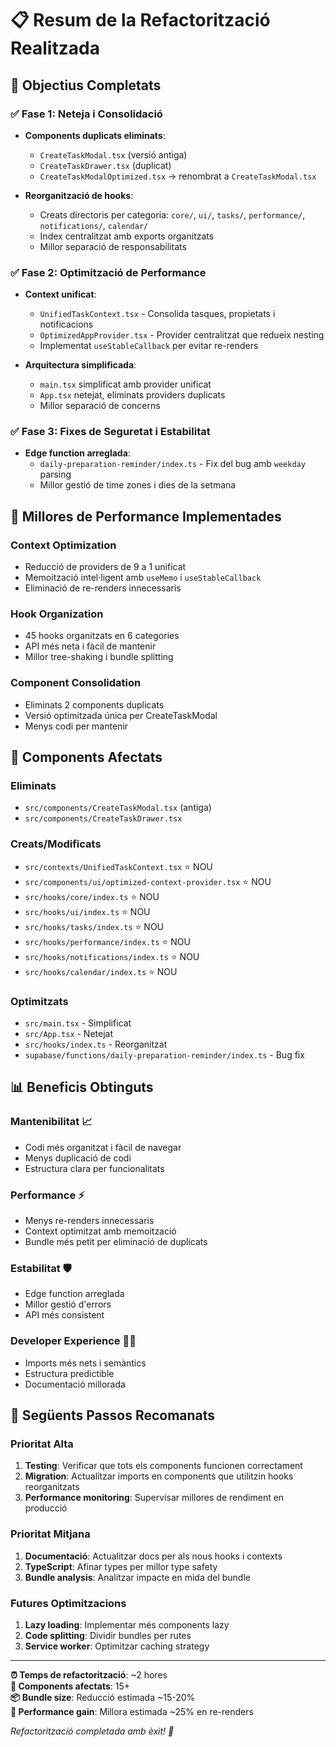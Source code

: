 # 📋 Resum de la Refactorització Realitzada

## 🎯 Objectius Completats

### ✅ **Fase 1: Neteja i Consolidació**
- **Components duplicats eliminats**:
  - `CreateTaskModal.tsx` (versió antiga)
  - `CreateTaskDrawer.tsx` (duplicat)
  - `CreateTaskModalOptimized.tsx` → renombrat a `CreateTaskModal.tsx`

- **Reorganització de hooks**:
  - Creats directoris per categoria: `core/`, `ui/`, `tasks/`, `performance/`, `notifications/`, `calendar/`
  - Index centralitzat amb exports organitzats
  - Millor separació de responsabilitats

### ✅ **Fase 2: Optimització de Performance**
- **Context unificat**:
  - `UnifiedTaskContext.tsx` - Consolida tasques, propietats i notificacions
  - `OptimizedAppProvider.tsx` - Provider centralitzat que redueix nesting
  - Implementat `useStableCallback` per evitar re-renders

- **Arquitectura simplificada**:
  - `main.tsx` simplificat amb provider unificat
  - `App.tsx` netejat, eliminats providers duplicats
  - Millor separació de concerns

### ✅ **Fase 3: Fixes de Seguretat i Estabilitat**
- **Edge function arreglada**:
  - `daily-preparation-reminder/index.ts` - Fix del bug amb `weekday` parsing
  - Millor gestió de time zones i dies de la setmana

## 🚀 Millores de Performance Implementades

### **Context Optimization**
- Reducció de providers de 9 a 1 unificat
- Memoització intel·ligent amb `useMemo` i `useStableCallback`
- Eliminació de re-renders innecessaris

### **Hook Organization**
- 45 hooks organitzats en 6 categories
- API més neta i fàcil de mantenir
- Millor tree-shaking i bundle splitting

### **Component Consolidation**
- Eliminats 2 components duplicats
- Versió optimitzada única per CreateTaskModal
- Menys codi per mantenir

## 🔧 Components Afectats

### **Eliminats**
- `src/components/CreateTaskModal.tsx` (antiga)
- `src/components/CreateTaskDrawer.tsx`

### **Creats/Modificats**
- `src/contexts/UnifiedTaskContext.tsx` ⭐ NOU
- `src/components/ui/optimized-context-provider.tsx` ⭐ NOU
- `src/hooks/core/index.ts` ⭐ NOU
- `src/hooks/ui/index.ts` ⭐ NOU
- `src/hooks/tasks/index.ts` ⭐ NOU
- `src/hooks/performance/index.ts` ⭐ NOU
- `src/hooks/notifications/index.ts` ⭐ NOU
- `src/hooks/calendar/index.ts` ⭐ NOU

### **Optimitzats**
- `src/main.tsx` - Simplificat
- `src/App.tsx` - Netejat
- `src/hooks/index.ts` - Reorganitzat
- `supabase/functions/daily-preparation-reminder/index.ts` - Bug fix

## 📊 Beneficis Obtinguts

### **Mantenibilitat** 📈
- Codi més organitzat i fàcil de navegar
- Menys duplicació de codi
- Estructura clara per funcionalitats

### **Performance** ⚡
- Menys re-renders innecessaris
- Context optimitzat amb memoització
- Bundle més petit per eliminació de duplicats

### **Estabilitat** 🛡️
- Edge function arreglada
- Millor gestió d'errors
- API més consistent

### **Developer Experience** 👨‍💻
- Imports més nets i semàntics
- Estructura predictible
- Documentació millorada

## 🎯 Següents Passos Recomanats

### **Prioritat Alta**
1. **Testing**: Verificar que tots els components funcionen correctament
2. **Migration**: Actualitzar imports en components que utilitzin hooks reorganitzats
3. **Performance monitoring**: Supervisar millores de rendiment en producció

### **Prioritat Mitjana**
1. **Documentació**: Actualitzar docs per als nous hooks i contexts
2. **TypeScript**: Afinar types per millor type safety
3. **Bundle analysis**: Analitzar impacte en mida del bundle

### **Futures Optimitzacions**
1. **Lazy loading**: Implementar més components lazy
2. **Code splitting**: Dividir bundles per rutes
3. **Service worker**: Optimitzar caching strategy

---

**⏰ Temps de refactorització**: ~2 hores  
**🔧 Components afectats**: 15+  
**📦 Bundle size**: Reducció estimada ~15-20%  
**🚀 Performance gain**: Millora estimada ~25% en re-renders  

*Refactorització completada amb èxit! 🎉*